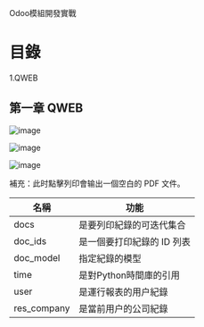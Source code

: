 Odoo模組開發實戰
# 目錄
 1.QWEB
 
 
## 第一章 QWEB

![image](https://user-images.githubusercontent.com/90267374/135727204-b42f78a9-a6a2-4c8e-bbcf-98105a3b57cd.png)


![image](https://user-images.githubusercontent.com/90267374/135727220-b681298d-cc0a-4c6f-8ee3-10adf764d483.png)


![image](https://user-images.githubusercontent.com/90267374/135727250-70926a11-bd14-4eb6-9815-0239df45294f.png)

補充：此时點擊列印會输出一個空白的 PDF 文件。


|  名稱    | 功能 |  
| --------| -------- | 
| docs    | 是要列印紀錄的可迭代集合 | 
| doc_ids | 是一個要打印紀錄的 ID 列表 | 
| doc_model| 指定紀錄的模型  | 
|time| 是對Python時間庫的引用  |  
|user| 是運行報表的用户紀錄  |  
|res_company| 是當前用户的公司紀錄  |  
 
